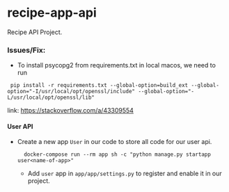 # recipe-app-api
Recipe API Project.


### Issues/Fix:
- To install psycopg2 from requirements.txt in local macos, we need to run
 ```shell
  pip install -r requirements.txt --global-option=build_ext --global-option="-I/usr/local/opt/openssl/include" --global-option="-L/usr/local/opt/openssl/lib"
  ```
link: https://stackoverflow.com/a/43309554

#### User API
- Create a new app `User` in our code to store all code for our user api.
  ```docker
    docker-compose run --rm app sh -c "python manage.py startapp user<name-of-app>"
  ```
  - Add `user` app in `app/app/settings.py` to register and enable it in our project.
